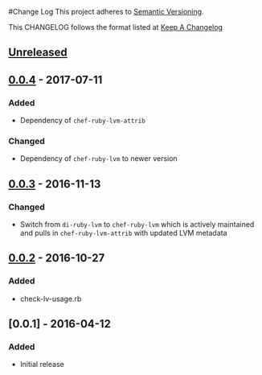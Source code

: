 #Change Log
This project adheres to [Semantic Versioning](http://semver.org/).

This CHANGELOG follows the format listed at [Keep A Changelog](http://keepachangelog.com/)

## [Unreleased]
## [0.0.4] - 2017-07-11
### Added
- Dependency of `chef-ruby-lvm-attrib`

### Changed
- Dependency of `chef-ruby-lvm` to newer version

## [0.0.3] - 2016-11-13
### Changed
- Switch from `di-ruby-lvm` to `chef-ruby-lvm` which is actively maintained and pulls in `chef-ruby-lvm-attrib` with updated LVM metadata

## [0.0.2] - 2016-10-27
### Added
- check-lv-usage.rb

## [0.0.1] - 2016-04-12
### Added
- Initial release

[Unreleased]: https://github.com/sensu-plugins/sensu-plugins-lvm/compare/0.0.4...HEAD
[0.0.4]: https://github.com/sensu-plugins/sensu-plugins-lvm/compare/0.0.3...0.0.4
[0.0.3]: https://github.com/sensu-plugins/sensu-plugins-lvm/compare/0.0.2...0.0.3
[0.0.2]: https://github.com/sensu-plugins/sensu-plugins-lvm/compare/0.0.1...0.0.2
